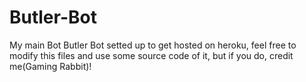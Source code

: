 # Butler-Bot
My main Bot Butler Bot setted up to get hosted on heroku, feel free to modify this files and use some source code of it, but if you do, credit me(Gaming Rabbit)!
